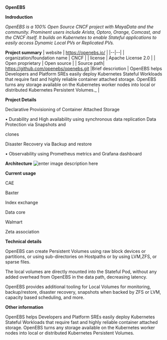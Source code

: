 ﻿

**OpenEBS**

**Indroduction**

_OpenEBS is a 100% Open Source CNCF project with MayaData and the community. Prominent users include Arista, Optoro, Orange, Comcast, and the CNCF itself. It builds on Kubernetes to enable Stateful applications to easily access Dynamic Local PVs or Replicated PVs._

**Project summary**
| website | https://openebs.io/ |
|--|--|
| organization/foundation name | CNCF |
| license | Apache License 2.0 |
| Open proprietary | Open source |
| Source path| https://github.com/openebs/openebs.git 
|Brief descriotion | OpenEBS helps Developers and Platform SREs easily deploy Kubernetes Stateful Workloads that require fast and highly reliable container attached storage. OpenEBS turns any storage available on the Kubernetes worker nodes into local or distributed Kubernetes Persistent Volumes._ |



























**Project Details**

Declarative Provisioning of Container Attached Storage

• Durability and High availability using synchronous data replication Data Protection via Snapshots and

clones

Disaster Recovery via Backup and restore

• Observability using Prometheus metrics and Grafana dashboard

**Architecture**
![enter image description here](https://miro.medium.com/v2/resize:fit:1100/format:webp/1*wcw8D3FP2O2B-2WBCsumLA.png)

**Current usage**

CAE

Baxter

Index exchange

Data core

Walmart

Zeta association

**Technical details**

OpenEBS can create Persistent Volumes using raw block devices or partitions, or using sub-directories on Hostpaths or by using LVM,ZFS, or sparse files.

The local volumes are directly mounted into the Stateful Pod, without any added overhead from OpenEBS in the data path, decreasing latency.

OpenEBS provides additional tooling for Local Volumes for monitoring, backup/restore, disaster recovery, snapshots when backed by ZFS or LVM, capacity based scheduling, and more.

**Other information**

OpenEBS helps Developers and Platform SREs easily deploy Kubernetes Stateful Workloads that require fast and highly reliable container attached storage. OpenEBS turns any storage available on the Kubernetes worker nodes into local or distributed Kubernetes Persistent Volumes.

